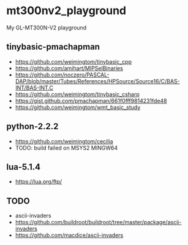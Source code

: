 # mt300nv2_playground
My GL-MT300N-V2 playground

## tinybasic-pmachapman    
* https://github.com/weimingtom/tinybasic_cpp  
* https://github.com/amihart/MIPSelBinaries  
* https://github.com/noczero/PASCAL-DAP/blob/master/Tubes/References/HPSource/Source16/C/BAS-INT/BAS-INT.C  
* https://github.com/weimingtom/tinybasic_csharp  
* https://gist.github.com/pmachapman/661f0fff9814231fde48  
* https://github.com/weimingtom/wmt_basic_study  

## python-2.2.2  
* https://github.com/weimingtom/cecilia  
* TODO: build failed on MSYS2 MINGW64  

## lua-5.1.4  
* https://lua.org/ftp/  

## TODO  
* ascii-invaders  
* https://github.com/buildroot/buildroot/tree/master/package/ascii-invaders  
* https://github.com/macdice/ascii-invaders  
